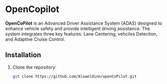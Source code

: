 # OpenCopilot

**OpenCoPilot** is an Advanced Driver Assistance System (ADAS) designed to enhance vehicle safety and provide intelligent driving assistance. The system integrates three key features: Lane Centering, vehciles Detection, and Adaptive Cruise Control.



## Installation

1. Clone the repository:
   ```bash
   git clone https://github.com/Alaaeldinn/openCoPilot.git

